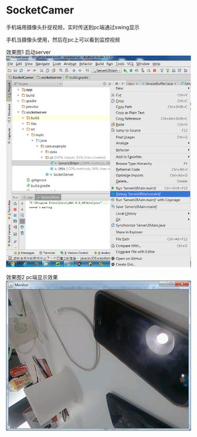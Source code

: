 # SocketCamer
手机端用摄像头扑捉视频，实时传送到pc端通过swing显示

手机当摄像头使用，然后在pc上可以看到监控视频


效果图1 启动server
<img src="./preview/启动server.png">

效果图2 pc端显示效果
<img src="./preview/pc端预览.png">
